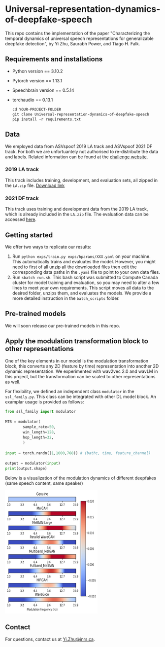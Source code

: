 # Universal-representation-dynamics-of-deepfake-speech

This repo contains the implementation of the paper "Characterizing the temporal dynamics of universal speech representations for generalizable deepfake detection", by Yi Zhu, Saurabh Power, and Tiago H. Falk.

## Requirements and installations

* Python version == 3.10.2
* Pytorch version == 1.13.1
* Speechbrain version == 0.5.14
* torchaudio == 0.13.1

  ```shell
  cd YOUR-PROJECT-FOLDER
  git clone Universal-representation-dynamics-of-deepfake-speech
  pip install -r requirements.txt
  ```

## Data

We employed data from ASVspoof 2019 LA track and ASVspoof 2021 DF track. For both we are unfortuantely not authorised to re-distribute the data and labels. Related information can be found at the [challenge website](https://www.asvspoof.org/index2021.html).

### 2019 LA track

This track includes training, development, and evaluation sets, all zipped in the `LA.zip` file. [Download link](https://datashare.ed.ac.uk/handle/10283/3336)

### 2021 DF track

This track uses training and development data from the 2019 LA track, which is already included in the `LA.zip` file. The evaluation data can be accessed [here](https://zenodo.org/record/4835108).

## Getting started

We offer two ways to replicate our results:

1. Run `python exps/train.py exps/hparams/XXX.yaml` on your machine. This automatically trains and evaluates the model. However, you might need to first of all unzip all the downloaded files then edit the corresponding data paths in the `.yaml` file to point to your own data files.
2. Run `sbatch run.sh`. This bash script was submitted to Compute Canada cluster for model training and evaluation, so you may need to alter a few lines to meet your own requirements. This script moves all data to the desired folder, unzips them, and evaluates the models. We provide a more detailed instruction in the `batch_scripts` folder.

## Pre-trained models

We will soon release our pre-trained models in this repo.

## Apply the modulation transformation block to other representations

One of the key elements in our model is the modulation transformation block, this converts any 2D (feature by time) representation into another 2D dynamic representation. We experimented with wav2vec 2.0 and wavLM in this project, but the transformation can be scaled to other representations as well.

For flexibility, we defined an independent class `modulator` in the `ssl_family.py`. This class can be integrated with other DL model block. An examplar usage is provided as follows:

```python
from ssl_family import modulator

MTB = modulator(
		sample_rate=50,
		win_length=128,
		hop_length=32,
		)

input = torch.randn((1,1000,768)) # (bathc, time, feature_channel)

output = modulator(input)
print(output.shape)
```

Below is a visualization of the modulation dynamics of different deepfakes (same speech content, same speaker)

<img src="image/README/1694741997462.png"  width="300" height="400">

## Contact

For questions, contact us at [Yi.Zhu@inrs.ca]().
